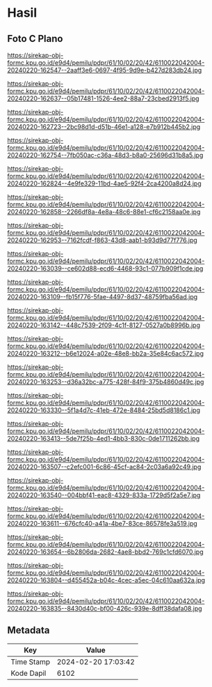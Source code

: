 # Hasil

## Foto C Plano

https://sirekap-obj-formc.kpu.go.id/e9d4/pemilu/pdpr/61/10/02/20/42/6110022042004-20240220-162547--2aaff3e6-0697-4f95-9d9e-b427d283db24.jpg

https://sirekap-obj-formc.kpu.go.id/e9d4/pemilu/pdpr/61/10/02/20/42/6110022042004-20240220-162637--05b17481-1526-4ee2-88a7-23cbed2913f5.jpg

https://sirekap-obj-formc.kpu.go.id/e9d4/pemilu/pdpr/61/10/02/20/42/6110022042004-20240220-162723--2bc98d1d-d51b-46e1-a128-e7b912b445b2.jpg

https://sirekap-obj-formc.kpu.go.id/e9d4/pemilu/pdpr/61/10/02/20/42/6110022042004-20240220-162754--7fb050ac-c36a-48d3-b8a0-25696d31b8a5.jpg

https://sirekap-obj-formc.kpu.go.id/e9d4/pemilu/pdpr/61/10/02/20/42/6110022042004-20240220-162824--4e9fe329-11bd-4ae5-92f4-2ca4200a8d24.jpg

https://sirekap-obj-formc.kpu.go.id/e9d4/pemilu/pdpr/61/10/02/20/42/6110022042004-20240220-162858--2266df8a-4e8a-48c6-88e1-cf6c2158aa0e.jpg

https://sirekap-obj-formc.kpu.go.id/e9d4/pemilu/pdpr/61/10/02/20/42/6110022042004-20240220-162953--7162fcdf-f863-43d8-aab1-b93d9d77f776.jpg

https://sirekap-obj-formc.kpu.go.id/e9d4/pemilu/pdpr/61/10/02/20/42/6110022042004-20240220-163039--ce602d88-ecd6-4468-93c1-077b909f1cde.jpg

https://sirekap-obj-formc.kpu.go.id/e9d4/pemilu/pdpr/61/10/02/20/42/6110022042004-20240220-163109--fb15f776-5fae-4497-8d37-48759fba56ad.jpg

https://sirekap-obj-formc.kpu.go.id/e9d4/pemilu/pdpr/61/10/02/20/42/6110022042004-20240220-163142--448c7539-2f09-4c1f-8127-0527a0b8996b.jpg

https://sirekap-obj-formc.kpu.go.id/e9d4/pemilu/pdpr/61/10/02/20/42/6110022042004-20240220-163212--b6e12024-a02e-48e8-bb2a-35e84c6ac572.jpg

https://sirekap-obj-formc.kpu.go.id/e9d4/pemilu/pdpr/61/10/02/20/42/6110022042004-20240220-163253--d36a32bc-a775-428f-84f9-375b4860d49c.jpg

https://sirekap-obj-formc.kpu.go.id/e9d4/pemilu/pdpr/61/10/02/20/42/6110022042004-20240220-163330--5f1a4d7c-41eb-472e-8484-25bd5d8186c1.jpg

https://sirekap-obj-formc.kpu.go.id/e9d4/pemilu/pdpr/61/10/02/20/42/6110022042004-20240220-163413--5de7f25b-4ed1-4bb3-830c-0de1711262bb.jpg

https://sirekap-obj-formc.kpu.go.id/e9d4/pemilu/pdpr/61/10/02/20/42/6110022042004-20240220-163507--c2efc001-6c86-45cf-ac84-2c03a6a92c49.jpg

https://sirekap-obj-formc.kpu.go.id/e9d4/pemilu/pdpr/61/10/02/20/42/6110022042004-20240220-163540--004bbf41-eac8-4329-833a-1729d5f2a5e7.jpg

https://sirekap-obj-formc.kpu.go.id/e9d4/pemilu/pdpr/61/10/02/20/42/6110022042004-20240220-163611--676cfc40-a41a-4be7-83ce-86578fe3a519.jpg

https://sirekap-obj-formc.kpu.go.id/e9d4/pemilu/pdpr/61/10/02/20/42/6110022042004-20240220-163654--6b2806da-2682-4ae8-bbd2-769c1cfd6070.jpg

https://sirekap-obj-formc.kpu.go.id/e9d4/pemilu/pdpr/61/10/02/20/42/6110022042004-20240220-163804--d455452a-b04c-4cec-a5ec-04c610aa632a.jpg

https://sirekap-obj-formc.kpu.go.id/e9d4/pemilu/pdpr/61/10/02/20/42/6110022042004-20240220-163835--8430d40c-bf00-426c-939e-8dff38dafa08.jpg


## Metadata

| Key        | Value               |
| ---------- | ------------------- |
| Time Stamp | 2024-02-20 17:03:42 |
| Kode Dapil | 6102                |



